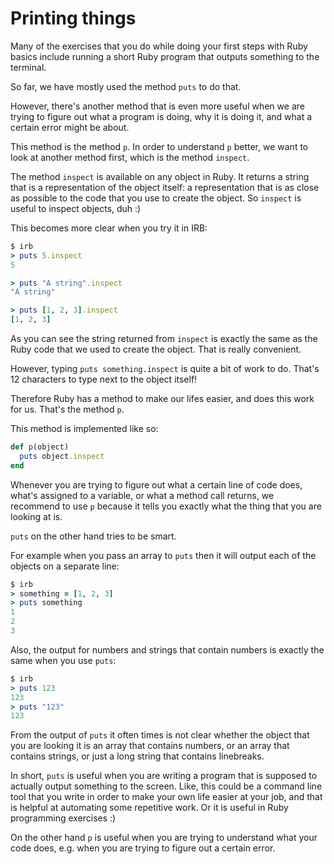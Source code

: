 # Printing things

Many of the exercises that you do while doing your first steps with Ruby
basics include running a short Ruby program that outputs something to the
terminal.

So far, we have mostly used the method `puts` to do that.

However, there's another method that is even more useful when we are trying
to figure out what a program is doing, why it is doing it, and what a certain
error might be about.

This method is the method `p`. In order to understand `p` better, we want to
look at another method first, which is the method `inspect`.

The method `inspect` is available on any object in Ruby. It returns a string
that is a representation of the object itself: a representation that is as
close as possible to the code that you use to create the object. So `inspect`
is useful to inspect objects, duh :)

This becomes more clear when you try it in IRB:

```ruby
$ irb
> puts 5.inspect
5

> puts "A string".inspect
"A string"

> puts [1, 2, 3].inspect
[1, 2, 3]
```

As you can see the string returned from `inspect` is exactly the same as the
Ruby code that we used to create the object. That is really convenient.

However, typing `puts something.inspect` is quite a bit of work to do. That's
12 characters to type next to the object itself!

Therefore Ruby has a method to make our lifes easier, and does this work for us.
That's the method `p`.

This method is implemented like so:

```ruby
def p(object)
  puts object.inspect
end
```

Whenever you are trying to figure out what a certain line of code does, what's
assigned to a variable, or what a method call returns, we recommend to use `p`
because it tells you exactly what the thing that you are looking at is.

`puts` on the other hand tries to be smart.

For example when you pass an array to `puts` then it will output each of the
objects on a separate line:

```ruby
$ irb
> something = [1, 2, 3]
> puts something
1
2
3
```

Also, the output for numbers and strings that contain numbers is exactly the
same when you use `puts`:

```ruby
$ irb
> puts 123
123
> puts "123"
123
```

From the output of `puts` it often times is not clear whether the object that
you are looking it is an array that contains numbers, or an array that contains
strings, or just a long string that contains linebreaks.

In short, `puts` is useful when you are writing a program that is supposed to
actually output something to the screen. Like, this could be a command line
tool that you write in order to make your own life easier at your job, and that
is helpful at automating some repetitive work. Or it is useful in Ruby
programming exercises :)

On the other hand `p` is useful when you are trying to understand what your
code does, e.g. when you are trying to figure out a certain error.

